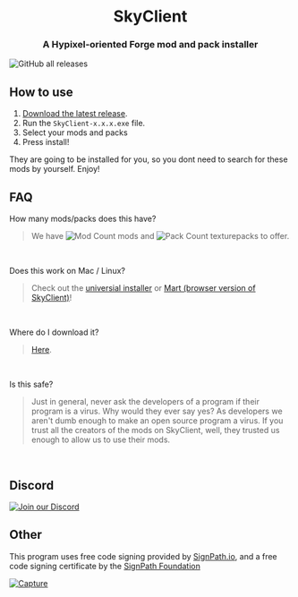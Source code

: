 <h1 align = "center">SkyClient</h1>
<h3 align = "center">A Hypixel-oriented Forge mod and pack installer</h3>

![GitHub all releases](https://img.shields.io/github/downloads/SkyblockClient/SkyClient-Windows/total?style=flat-square)


## How to use
1. [Download the latest release](https://github.com/SkyblockClient/SkyClient-Windows/releases/latest).
2. Run the `SkyClient-x.x.x.exe` file.
3. Select your mods and packs
4. Press install!



They are going to be installed for you, so you dont need to search for these mods by yourself. Enjoy!





## FAQ

How many mods/packs does this have?

> We have ![Mod Count](https://img.shields.io/badge/-31-lightgrey?style=flat-square) mods and ![Pack Count](https://img.shields.io/badge/-20-lightgrey?style=flat-square) texturepacks to offer.
<br/>

Does this work on Mac / Linux?

> Check out the [universial installer](https://github.com/SkyblockClient/Skyclient-installer-Java/releases/latest) or [Mart (browser version of SkyClient)](https://mart.skyclient.co/)!
<br/>



Where do I download it?

> [Here](https://github.com/SkyblockClient/SkyClient-Windows/releases/latest).
<br/>



Is this safe?

> Just in general, never ask the developers of a program if their program is a virus. Why would they ever say yes?
 As developers we aren't dumb enough to make an open source program a virus. If you trust all the creators of the mods on SkyClient, well, they trusted us enough to allow us to use their mods.
<br/>

## Discord

<a href="https://discord.gg/VH6fdBYzQQ"><img src="https://discordapp.com/api/guilds/780181693100982273/widget.png?style=banner2" alt="Join our Discord"/></a>

## Other

This program uses free code signing provided by [SignPath.io](https://signpath.io?utm_source=foundation&utm_medium=github&utm_campaign=skyblockclient), and a free code signing certificate by the [SignPath Foundation](https://signpath.org?utm_source=foundation&utm_medium=github&utm_campaign=skyblockclient)

[![Capture](https://user-images.githubusercontent.com/3874087/128503363-9c39f8cd-9900-4a8b-83f2-81359d4fc731.PNG)](https://about.signpath.io?utm_source=foundation&utm_medium=github&utm_campaign=skyblockclient)
